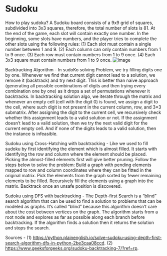 # Sudoku

How to play sudoku?
A Sudoku board consists of a 9x9 grid of squares, subdivided into 3x3 squares, therefore, the total number of slots is 81.
At the end of the game, each slot will contain exactly one number.
In the beginning, some slots have numbers, and the player tries to complete the other slots using the following rules:
(1) Each slot must contain a single number between 1 and 9.
(2) Each column can only contain numbers from 1 to 9 once.
(3) Each row must contain numbers from 1 to 9 once.
(4) Each 3x3 square must contain numbers from 1 to 9 once.
![image](https://user-images.githubusercontent.com/92684210/205090954-61a2dcc8-8638-4c5e-97c9-394d0a67930f.png)


Backtracking Algorithm -
In sudoKo solving Problem, we try filling digits one by one.
Whenever we find that current digit cannot lead to a solution, we remove it (backtrack) and try next digit.
This is better than naive approach (generating all possible combinations of digits and then trying every combination one by one)
as it drops a set of permutations whenever it backtracks.
In backtracking solution algo, we iterate through the matrix and whenever an empty cell
(cell with the digit 0) is found, we assign a digit to the cell, where such digit is not present in the current column, row, and 3×3 submatrix.
After assigning the digit to the current cell, we recursively check whether this assignment leads to a valid solution or not.
If the assignment doesn’t lead to a valid solution, then we try the next valid digit for the current empty cell.
And if none of the digits leads to a valid solution, then the instance is infeasible.


Sudoku using Cross-Hatching with backtracking -
Like we used to fill sudoku by first identifying the element which is almost filled.
It starts with identifying the row and column where the element should be placed.
Picking the almost-filled elements first will give better pruning.
Follow the steps below to solve the problem:
Build a graph with pending elements mapped to row and column coordinates where they can be fitted in the original matrix.
Pick the elements from the graph sorted by fewer remaining elements to be filled.
Recursively fill the elements using a graph into the matrix. Backtrack once an unsafe position is discovered.

Sudoku using DFS with backtracking -
The Depth-first Search is a “blind” search algorithm that can be used to find a solution to problems that can be modeled as graphs.
It’s called “blind” because this algorithm doesn’t care about the cost between vertices on the graph.
The algorithm starts from a root node and explores as far as possible along each branch before backtracking.
If the algorithm finds a solution then it returns the solution and stops the search. 


Sources - 
(1) https://python.plainenglish.io/solve-sudoku-using-depth-first-search-algorithm-dfs-in-python-2be3caa08ccd.
(2) https://www.geeksforgeeks.org/sudoku-backtracking-7/?ref=rp.
